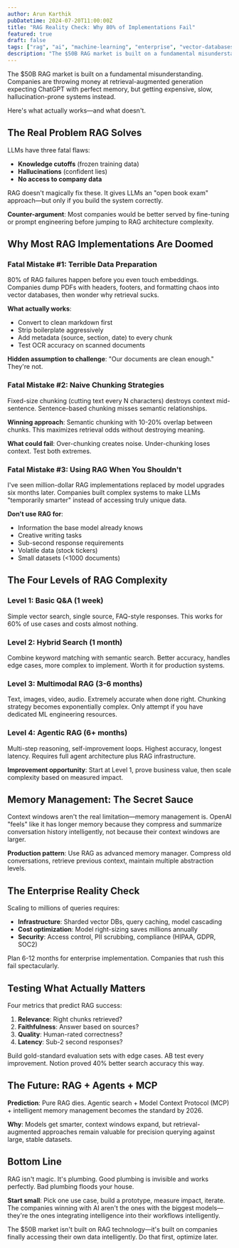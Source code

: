 ```yaml
---
author: Arun Karthik
pubDatetime: 2024-07-20T11:00:00Z
title: "RAG Reality Check: Why 80% of Implementations Fail"
featured: true
draft: false
tags: ["rag", "ai", "machine-learning", "enterprise", "vector-databases"]
description: "The $50B RAG market is built on a fundamental misunderstanding. Here's what actually works in retrieval-augmented generation—and what doesn't."
---
```


The $50B RAG market is built on a fundamental misunderstanding. Companies are throwing money at retrieval-augmented generation expecting ChatGPT with perfect memory, but getting expensive, slow, hallucination-prone systems instead.

Here's what actually works—and what doesn't.

## The Real Problem RAG Solves

LLMs have three fatal flaws:
- **Knowledge cutoffs** (frozen training data)
- **Hallucinations** (confident lies)
- **No access to company data**

RAG doesn't magically fix these. It gives LLMs an "open book exam" approach—but only if you build the system correctly.

**Counter-argument**: Most companies would be better served by fine-tuning or prompt engineering before jumping to RAG architecture complexity.

## Why Most RAG Implementations Are Doomed

### Fatal Mistake #1: Terrible Data Preparation

80% of RAG failures happen before you even touch embeddings. Companies dump PDFs with headers, footers, and formatting chaos into vector databases, then wonder why retrieval sucks.

**What actually works**:
- Convert to clean markdown first
- Strip boilerplate aggressively  
- Add metadata (source, section, date) to every chunk
- Test OCR accuracy on scanned documents

**Hidden assumption to challenge**: "Our documents are clean enough." They're not.

### Fatal Mistake #2: Naive Chunking Strategies

Fixed-size chunking (cutting text every N characters) destroys context mid-sentence. Sentence-based chunking misses semantic relationships. 

**Winning approach**: Semantic chunking with 10-20% overlap between chunks. This maximizes retrieval odds without destroying meaning.

**What could fail**: Over-chunking creates noise. Under-chunking loses context. Test both extremes.

### Fatal Mistake #3: Using RAG When You Shouldn't

I've seen million-dollar RAG implementations replaced by model upgrades six months later. Companies built complex systems to make LLMs "temporarily smarter" instead of accessing truly unique data.

**Don't use RAG for**:
- Information the base model already knows
- Creative writing tasks
- Sub-second response requirements
- Volatile data (stock tickers)
- Small datasets (<1000 documents)

## The Four Levels of RAG Complexity

### Level 1: Basic Q&A (1 week)
Simple vector search, single source, FAQ-style responses. This works for 60% of use cases and costs almost nothing.

### Level 2: Hybrid Search (1 month) 
Combine keyword matching with semantic search. Better accuracy, handles edge cases, more complex to implement. Worth it for production systems.

### Level 3: Multimodal RAG (3-6 months)
Text, images, video, audio. Extremely accurate when done right. Chunking strategy becomes exponentially complex. Only attempt if you have dedicated ML engineering resources.

### Level 4: Agentic RAG (6+ months)
Multi-step reasoning, self-improvement loops. Highest accuracy, longest latency. Requires full agent architecture plus RAG infrastructure.

**Improvement opportunity**: Start at Level 1, prove business value, then scale complexity based on measured impact.

## Memory Management: The Secret Sauce

Context windows aren't the real limitation—memory management is. OpenAI "feels" like it has longer memory because they compress and summarize conversation history intelligently, not because their context windows are larger.

**Production pattern**: Use RAG as advanced memory manager. Compress old conversations, retrieve previous context, maintain multiple abstraction levels.

## The Enterprise Reality Check

Scaling to millions of queries requires:
- **Infrastructure**: Sharded vector DBs, query caching, model cascading
- **Cost optimization**: Model right-sizing saves millions annually
- **Security**: Access control, PII scrubbing, compliance (HIPAA, GDPR, SOC2)

Plan 6-12 months for enterprise implementation. Companies that rush this fail spectacularly.

## Testing What Actually Matters

Four metrics that predict RAG success:
1. **Relevance**: Right chunks retrieved?
2. **Faithfulness**: Answer based on sources?  
3. **Quality**: Human-rated correctness?
4. **Latency**: Sub-2 second responses?

Build gold-standard evaluation sets with edge cases. AB test every improvement. Notion proved 40% better search accuracy this way.

## The Future: RAG + Agents + MCP

**Prediction**: Pure RAG dies. Agentic search + Model Context Protocol (MCP) + intelligent memory management becomes the standard by 2026.

**Why**: Models get smarter, context windows expand, but retrieval-augmented approaches remain valuable for precision querying against large, stable datasets.

## Bottom Line

RAG isn't magic. It's plumbing. Good plumbing is invisible and works perfectly. Bad plumbing floods your house.

**Start small**: Pick one use case, build a prototype, measure impact, iterate. The companies winning with AI aren't the ones with the biggest models—they're the ones integrating intelligence into their workflows intelligently.

The $50B market isn't built on RAG technology—it's built on companies finally accessing their own data intelligently. Do that first, optimize later.